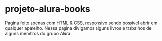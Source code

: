 # projeto-alura-books
Pagina feito apenas com HTML & CSS, responsivo sendo possivel abrir em qualquer aparelho.
Nessa pagina  divlgamos alguns livros e trabalhos de alguns membros  do grupo Alura.
